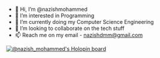 - 👋 Hi, I’m @nazishmohammed
- 👀 I’m interested in Programming
- 🌱 I’m currently doing my Computer Science Engineering 
- 💞️ I’m looking to collaborate on the tech stuff
- 📫 Reach me on my email - nazishdmm@gmail.com

<!---
nazishmohammed/nazishmohammed is a ✨ special ✨ repository because its `README.md` (this file) appears on your GitHub profile.
You can click the Preview link to take a look at your changes.
--->


[![@nazish_mohammed's Holopin board](https://holopin.me/nazish_mohammed)](https://holopin.io/@nazish_mohammed)

